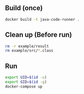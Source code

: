 ## Build  (once)
```bash
docker build -t java-code-runner .
```

## Clean up (Before run)
```bash
rm -r example/result
rm example/src/*.class
```

## Run
```bash
export UID=$(id -u)
export GID=$(id -g)
docker-compose up 
```